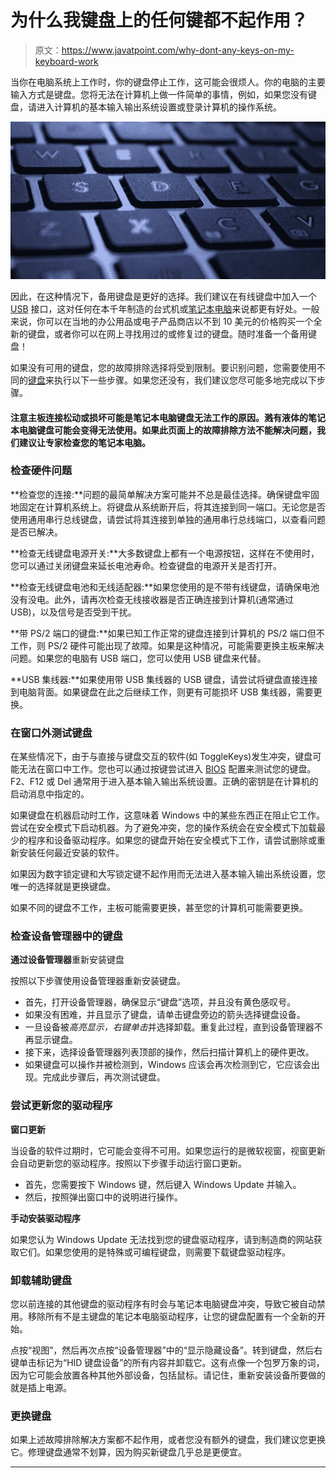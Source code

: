 # 为什么我键盘上的任何键都不起作用？

> 原文：<https://www.javatpoint.com/why-dont-any-keys-on-my-keyboard-work>

当你在电脑系统上工作时，你的键盘停止工作，这可能会很烦人。你的电脑的主要输入方式是键盘。您将无法在计算机上做一件简单的事情，例如，如果您没有键盘，请进入计算机的基本输入输出系统设置或登录计算机的操作系统。

![Why don't any keys on my keyboard work](img/4511f69bb6a79826039b5d9892ffbf57.png)

因此，在这种情况下，备用键盘是更好的选择。我们建议在有线键盘中加入一个 [USB](https://www.javatpoint.com/what-is-usb) 接口，这对任何在本千年制造的台式机或[笔记本电脑](https://www.javatpoint.com/laptop)来说都更有好处。一般来说，你可以在当地的办公用品或电子产品商店以不到 10 美元的价格购买一个全新的键盘，或者你可以在网上寻找用过的或修复过的键盘。随时准备一个备用键盘！

如果没有可用的键盘，您的故障排除选择将受到限制。要识别问题，您需要使用不同的[键盘](https://www.javatpoint.com/keyboard)来执行以下一些步骤。如果您还没有，我们建议您尽可能多地完成以下步骤。

#### 注意主板连接松动或损坏可能是笔记本电脑键盘无法工作的原因。溅有液体的笔记本电脑键盘可能会变得无法使用。如果此页面上的故障排除方法不能解决问题，我们建议让专家检查您的笔记本电脑。

### 检查硬件问题

**检查您的连接:**问题的最简单解决方案可能并不总是最佳选择。确保键盘牢固地固定在计算机系统上。将键盘从系统断开后，将其连接到同一端口。无论您是否使用通用串行总线键盘，请尝试将其连接到单独的通用串行总线端口，以查看问题是否已解决。

**检查无线键盘电源开关:**大多数键盘上都有一个电源按钮，这样在不使用时，您可以通过关闭键盘来延长电池寿命。检查键盘的电源开关是否打开。

**检查无线键盘电池和无线适配器:**如果您使用的是不带有线键盘，请确保电池没有没电。此外，请再次检查无线接收器是否正确连接到计算机(通常通过 USB)，以及信号是否受到干扰。

**带 PS/2 端口的键盘:**如果已知工作正常的键盘连接到计算机的 PS/2 端口但不工作，则 PS/2 硬件可能出现了故障。如果是这种情况，可能需要更换主板来解决问题。如果您的电脑有 USB 端口，您可以使用 USB 键盘来代替。

**USB 集线器:**如果使用带 USB 集线器的 USB 键盘，请尝试将键盘直接连接到电脑背面。如果键盘在此之后继续工作，则更有可能损坏 USB 集线器，需要更换。

### 在窗口外测试键盘

在某些情况下，由于与直接与键盘交互的软件(如 ToggleKeys)发生冲突，键盘可能无法在窗口中工作。您也可以通过按键尝试进入 [BIOS](https://www.javatpoint.com/what-is-bios) 配置来测试您的键盘。F2、F12 或 Del 通常用于进入基本输入输出系统设置。正确的密钥是在计算机的启动消息中指定的。

如果键盘在机器启动时工作，这意味着 Windows 中的某些东西正在阻止它工作。尝试在安全模式下启动机器。为了避免冲突，您的操作系统会在安全模式下加载最少的程序和设备驱动程序。如果您的键盘开始在安全模式下工作，请尝试删除或重新安装任何最近安装的软件。

如果因为数字锁定键和大写锁定键不起作用而无法进入基本输入输出系统设置，您唯一的选择就是更换键盘。

如果不同的键盘不工作，主板可能需要更换，甚至您的计算机可能需要更换。

### 检查设备管理器中的键盘

**通过设备管理器**重新安装键盘

按照以下步骤使用设备管理器重新安装键盘。

*   首先，打开设备管理器，确保显示“键盘”选项，并且没有黄色感叹号。
*   如果没有困难，并且显示了键盘，请单击键盘旁边的箭头选择键盘设备。
*   一旦设备被*高亮显示，右键单击*并选择卸载。重复此过程，直到设备管理器不再显示键盘。
*   接下来，选择设备管理器列表顶部的操作，然后扫描计算机上的硬件更改。
*   如果键盘可以操作并被检测到，Windows 应该会再次检测到它，它应该会出现。完成此步骤后，再次测试键盘。

### 尝试更新您的驱动程序

**窗口更新**

当设备的软件过期时，它可能会变得不可用。如果您运行的是微软视窗，视窗更新会自动更新您的驱动程序。按照以下步骤手动运行窗口更新。

*   首先，您需要按下 Windows 键，然后键入 Windows Update 并输入。
*   然后，按照弹出窗口中的说明进行操作。

**手动安装驱动程序**

如果您认为 Windows Update 无法找到您的键盘驱动程序，请到制造商的网站获取它们。如果您使用的是特殊或可编程键盘，则需要下载键盘驱动程序。

### 卸载辅助键盘

您以前连接的其他键盘的驱动程序有时会与笔记本电脑键盘冲突，导致它被自动禁用。移除所有不是主键盘的笔记本电脑驱动程序，让您的键盘配置有一个全新的开始。

点按“视图”，然后再次点按“设备管理器”中的“显示隐藏设备”。转到键盘，然后右键单击标记为“HID 键盘设备”的所有内容并卸载它。这有点像一个包罗万象的词，因为它可能会放置各种其他外部设备，包括鼠标。请记住，重新安装设备所要做的就是插上电源。

### 更换键盘

如果上述故障排除解决方案都不起作用，或者您没有额外的键盘，我们建议您更换它。修理键盘通常不划算，因为购买新键盘几乎总是更便宜。

* * *